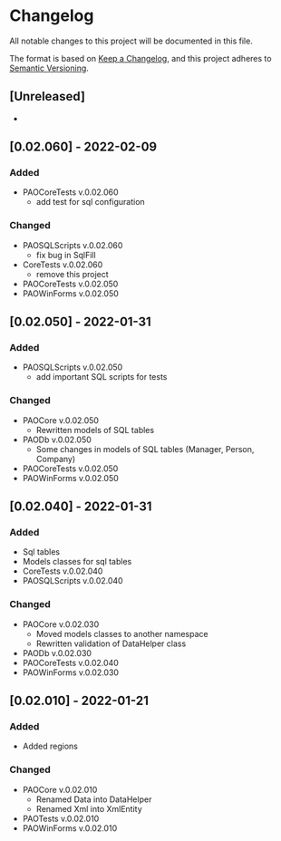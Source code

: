 # Changelog
All notable changes to this project will be documented in this file.

The format is based on [Keep a Changelog](https://keepachangelog.com/en/1.0.0/),
and this project adheres to [Semantic Versioning](https://semver.org/spec/v2.0.0.html).

## [Unreleased]
-
## [0.02.060] - 2022-02-09
### Added
- PAOCoreTests v.0.02.060
  - add test for sql configuration
### Changed
- PAOSQLScripts v.0.02.060
  - fix bug in SqlFill
- CoreTests v.0.02.060
  - remove this project
- PAOCoreTests v.0.02.050
- PAOWinForms v.0.02.050

## [0.02.050] - 2022-01-31
### Added
- PAOSQLScripts v.0.02.050
  - add important SQL scripts for tests
### Changed
- PAOCore v.0.02.050
  - Rewritten models of SQL tables
- PAODb v.0.02.050
  - Some changes in models of SQL tables (Manager, Person, Company)
- PAOCoreTests v.0.02.050
- PAOWinForms v.0.02.050

## [0.02.040] - 2022-01-31
### Added
- Sql tables
- Models classes for sql tables
- CoreTests v.0.02.040
- PAOSQLScripts v.0.02.040
### Changed
- PAOCore v.0.02.030
  - Moved models classes to another namespace
  - Rewritten validation of DataHelper class
- PAODb v.0.02.030
- PAOCoreTests v.0.02.040
- PAOWinForms v.0.02.030

## [0.02.010] - 2022-01-21
### Added
- Added regions
### Changed
- PAOCore v.0.02.010
  - Renamed Data into DataHelper
  - Renamed Xml into XmlEntity
- PAOTests v.0.02.010
- PAOWinForms v.0.02.010
